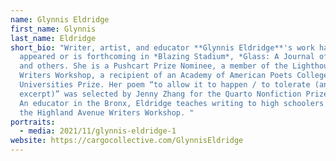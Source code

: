 ```yaml
---
name: Glynnis Eldridge
first_name: Glynnis
last_name: Eldridge
short_bio: "Writer, artist, and educator **Glynnis Eldridge**'s work has
  appeared or is forthcoming in *Blazing Stadium*, *Glass: A Journal of Poetry*,
  and others. She is a Pushcart Prize Nominee, a member of the Lighthouse
  Writers Workshop, a recipient of an Academy of American Poets Colleges &
  Universities Prize. Her poem “to allow it to happen / to tolerate (an
  excerpt)” was selected by Jenny Zhang for the Quarto Nonfiction Prize in 2018.
  An educator in the Bronx, Eldridge teaches writing to high schoolers and leads
  the Highland Avenue Writers Workshop. "
portraits:
  - media: 2021/11/glynnis-eldridge-1
website: https://cargocollective.com/GlynnisEldridge
---
```

